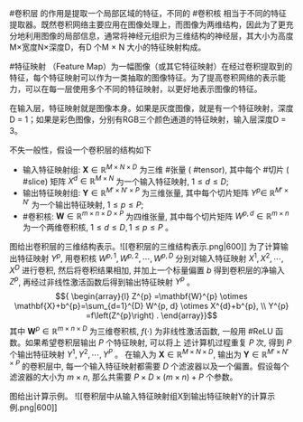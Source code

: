 #卷积层 的作用是提取一个局部区域的特征，不同的 #卷积核 相当于不同的特征提取器。既然卷积网络主要应用在图像处理上，而图像为两维结构，因此为了更充分地利用图像的局部信息，通常将神经元组织为三维结构的神经层，其大小为高度M×宽度N×深度D，有D 个M × N 大小的特征映射构成。

#特征映射 （Feature Map）为一幅图像（或其它特征映射）在经过卷积提取到的特征，每个特征映射可以作为一类抽取的图像特征。为了提高卷积网络的表示能力，可以在每一层使用多个不同的特征映射，以更好地表示图像的特征。

在输入层，特征映射就是图像本身。如果是灰度图像，就是有一个特征映射，深度D = 1；如果是彩色图像，分别有RGB三个颜色通道的特征映射，输入层深度D = 3。

不失一般性，假设一个卷积层的结构如下
- 输入特征映射组: ${\mathbf{X} \in \mathbb{R}^{M \times N \times D}}$ 为三维 #张量 ( #tensor), 其中每个 #切片 ( #slice) 矩阵 ${X^{d} \in \mathbb{R}^{M \times N}}$ 为一个输入特征映射, ${1 \leq d \leq D}$;
- 输出特征映射组: ${\mathbf{Y} \in \mathbb{R}^{M{\prime} \times N{\prime} \times P}}$ 为三维张量, 其中每个切片矩阵 ${Y^{p} \in}$ ${\mathbb{R}^{M{\prime} \times N{\prime}}}$ 为一个输出特征映射, ${1 \leq p \leq P}$; 
- #卷积核: ${\mathbf{W} \in \mathbb{R}^{m \times n \times D \times P}}$ 为四维张量, 其中每个切片矩阵 ${W^{p, d} \in \mathbb{R}^{m \times n}}$ 为一个两维卷积核, ${1 \leq d \leq D, 1 \leq p \leq P}$ 。 

图给出卷积层的三维结构表示。![[卷积层的三维结构表示.png|600]]
为了计算输出特征映射 ${Y^{p}}$, 用卷积核 ${W^{p, 1}, W^{p, 2}, \cdots, W^{p, D}}$ 分别对输入特征映射 ${X^{1}, X^{2}, \cdots, X^{D}}$ 进行卷积, 然后将卷积结果相加, 并加上一个标量偏置 ${b}$ 得到卷积层的净输入 ${Z^{p}}$, 再经过非线性激活函数后得到输出特征映射 ${Y^{p}}$ 。 $${ \begin{array}{l}
Z^{p} =\mathbf{W}^{p} \otimes \mathbf{X}+b^{p}=\sum_{d=1}^{D} W^{p, d} \otimes X^{d}+b^{p}, \\ 
Y^{p} =f\left(Z^{p}\right) . 
\end{array}}$$ 其中 ${\mathbf{W}^{p} \in \mathbb{R}^{m \times n \times D}}$ 为三维卷积核, ${f(\cdot)}$ 为非线性激活函数, 一般用 #ReLU 函数。如果希望卷积层输出 ${P}$ 个特征映射, 可以将上 述计算机过程重复 ${P}$ 次, 得到 ${P}$ 个输出特征映射 ${Y^{1}, Y^{2}, \cdots, Y^{P}}$ 。 
在输入为 ${\mathbf{X} \in \mathbb{R}^{M \times N \times D}}$, 输出为 ${\mathbf{Y} \in \mathbb{R}^{M{\prime} \times N{\prime} \times P}}$ 的卷积层中, 每一个输入特征映射都需要 ${D}$ 个滤波器以及一个偏置。假设每个滤波器的大小为 ${m \times n}$, 那么共需要 ${P \times D \times(m \times n)+P}$ 个参数。

图给出计算示例。
![[卷积层中从输入特征映射组X到输出特征映射Y的计算示例.png|600]]

